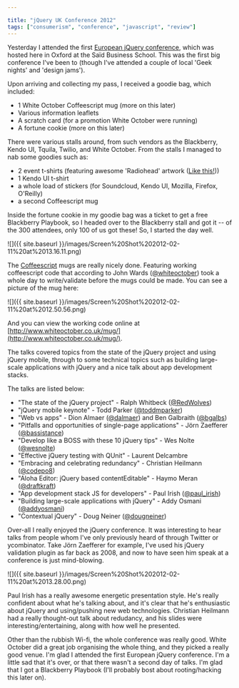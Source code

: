 ```yaml
---

title: "jQuery UK Conference 2012"
tags: ["consumerism", "conference", "javascript", "review"]
---
```

Yesterday I attended the first [European jQuery conference](http://events.jquery.org/2012/uk/), which was hosted here in Oxford at the Saïd Business School. This was the first big conference I've been to (though I've attended a couple of local 'Geek nights' and 'design jams').

<!-- more -->

Upon arriving and collecting my pass, I received a goodie bag, which included:

- 1 White October Coffeescript mug (more on this later)
- Various information leaflets
- A scratch card (for a promotion White October were running)
- A fortune cookie (more on this later)

There were various stalls around, from such vendors as the Blackberry, Kendo UI, Tquila, Twilio, and White October. From the stalls I managed to nab some goodies such as:

- 2 event t-shirts (featuring awesome 'Radiohead' artwork ([Like this!](http://events.jquery.org/2012/uk/img/radiohead_sprite.png)))
- 1 Kendo UI t-shirt
- a whole load of stickers (for Soundcloud, Kendo UI, Mozilla, Firefox, O'Reilly)
- a second Coffeescript mug

Inside the fortune cookie in my goodie bag was a ticket to get a free Blackberry Playbook, so I headed over to the Blackberry stall and got it -- of the 300 attendees, only 100 of us got these! So, I started the day well.

![]({{ site.baseurl }}/images/Screen%20Shot%202012-02-11%20at%2013.16.11.png)

The [Coffeescript](http://coffeescript.org/) mugs are really nicely done. Featuring working coffeescript code that according to John Wards ([@whiteoctober](http://twitter.com/whiteoctober)) took a whole day to write/validate before the mugs could be made. You can see a picture of the mug here:

![]({{ site.baseurl }}/images/Screen%20Shot%202012-02-11%20at%2012.50.56.png)

And you can view the working code online at [http://www.whiteoctober.co.uk/mug/](http://www.whiteoctober.co.uk/mug/).

The talks covered topics from the state of the jQuery project and using jQuery mobile, through to some technical topics such as building large-scale applications with jQuery and a nice talk about app development stacks.

The talks are listed below:

- "The state of the jQuery project" - Ralph Whitbeck ([@RedWolves](http://twitter.com/RedWolves))
- "jQuery mobile keynote" - Todd Parker ([@toddmparker](http://twitter.com/toddmparker))
- "Web vs apps" - Dion Almaer ([@dalmaer](http://twitter.com/dalmaer)) and Ben Galbraith  ([@bgalbs](http://twitter.com/bgalbs))
- "Pitfalls and opportunities of single-page applications" - Jörn Zaefferer  ([@bassistance](http://twitter.com/bassistance))
- "Develop like a BOSS with these 10 jQuery tips" - Wes Nolte ([@wesnolte](http://twitter.com/wesnolte))
- "Effective jQuery testing with QUnit" - Laurent Delcambre
- "Embracing and celebrating redundancy" - Christian Heilmann ([@codepo8](http://twitter.com/codepo8))
- "Aloha Editor: jQuery based contentEditable" - Haymo Meran ([@draftkraft](http://twitter.com/draftkraft))
- "App development stack JS for developers" - Paul Irish ([@paul_irish](http://twitter.com/paul_irish))
- "Building large-scale applications with jQuery" - Addy Osmani ([@addyosmani](http://twitter.com/addyosmani))
- "Contextual jQuery" - Doug Neiner ([@dougneiner](http://twitter.com/dougneiner))

Over-all I really enjoyed the jQuery conference. It was interesting to hear talks from people whom I've only previously heard of through Twitter or ycombinator. Take Jörn Zaefferer for example, I've used his jQuery validation plugin as far back as 2008, and now to have seen him speak at a conference is just mind-blowing.

![]({{ site.baseurl }}/images/Screen%20Shot%202012-02-11%20at%2013.28.00.png)

Paul Irish has a really awesome energetic presentation style. He's really confident about what he's talking about, and it's clear that he's enthusiastic about jQuery and using/pushing new web technologies. Christian Heilmann had a really thought-out talk about redudancy, and his slides were interesting/entertaining, along with how well he presented.

Other than the rubbish Wi-fi, the whole conference was really good. White October did a great job organising the whole thing, and they picked a really good venue. I'm glad I attended the first European jQuery conference. I'm a little sad that it's over, or that there wasn't a second day of talks. I'm glad that I got a Blackberry Playbook (I'll probably bost about rooting/hacking this later on).
